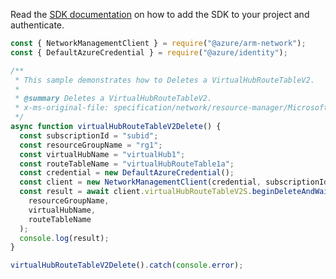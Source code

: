 Read the [SDK documentation](https://github.com/Azure/azure-sdk-for-js/blob/%40azure%2Farm-network_28.0.0/sdk/network/arm-network/README.md) on how to add the SDK to your project and authenticate.

```javascript
const { NetworkManagementClient } = require("@azure/arm-network");
const { DefaultAzureCredential } = require("@azure/identity");

/**
 * This sample demonstrates how to Deletes a VirtualHubRouteTableV2.
 *
 * @summary Deletes a VirtualHubRouteTableV2.
 * x-ms-original-file: specification/network/resource-manager/Microsoft.Network/stable/2021-08-01/examples/VirtualHubRouteTableV2Delete.json
 */
async function virtualHubRouteTableV2Delete() {
  const subscriptionId = "subid";
  const resourceGroupName = "rg1";
  const virtualHubName = "virtualHub1";
  const routeTableName = "virtualHubRouteTable1a";
  const credential = new DefaultAzureCredential();
  const client = new NetworkManagementClient(credential, subscriptionId);
  const result = await client.virtualHubRouteTableV2S.beginDeleteAndWait(
    resourceGroupName,
    virtualHubName,
    routeTableName
  );
  console.log(result);
}

virtualHubRouteTableV2Delete().catch(console.error);
```
